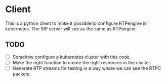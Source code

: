# Client

This is a python client to make it possible to configure RTPengine in 
kubernetes. The SIP server will see as the same as RTPengine. 

## TODO

- [ ] Somehow configure a kubernetes cluster with this code. 
- [ ] Make the right function to create the right resources in the cluster. 
- [ ] Generate RTP streams for testing in a way where we can see the RTPC 
    packets. 